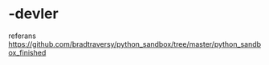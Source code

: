 # -devler
referans https://github.com/bradtraversy/python_sandbox/tree/master/python_sandbox_finished
